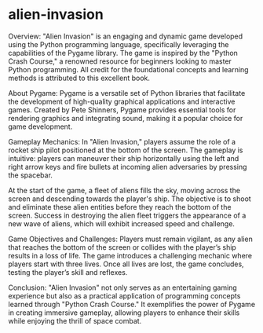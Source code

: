# alien-invasion
Overview: "Alien Invasion" is an engaging and dynamic game developed using the Python programming language, specifically leveraging the capabilities of the Pygame library. 
The game is inspired by the "Python Crash Course," a renowned resource for beginners looking to master Python programming.
All credit for the foundational concepts and learning methods is attributed to this excellent book.

About Pygame: Pygame is a versatile set of Python libraries that facilitate the development of high-quality graphical applications and interactive games. 
Created by Pete Shinners, Pygame provides essential tools for rendering graphics and integrating sound, making it a popular choice for game development.

Gameplay Mechanics: In "Alien Invasion," players assume the role of a rocket ship pilot positioned at the bottom of the screen. 
The gameplay is intuitive: players can maneuver their ship horizontally using the left and right arrow keys and fire bullets at incoming alien adversaries by pressing the spacebar.

At the start of the game, a fleet of aliens fills the sky, moving across the screen and descending towards the player's ship. 
The objective is to shoot and eliminate these alien entities before they reach the bottom of the screen.
Success in destroying the alien fleet triggers the appearance of a new wave of aliens, which will exhibit increased speed and challenge.

Game Objectives and Challenges: Players must remain vigilant, as any alien that reaches the bottom of the screen or collides with the player’s ship results in a loss of life. 
The game introduces a challenging mechanic where players start with three lives. Once all lives are lost, the game concludes, testing the player’s skill and reflexes.

Conclusion: "Alien Invasion" not only serves as an entertaining gaming experience but also as a practical application of programming concepts learned through "Python Crash Course." 
It exemplifies the power of Pygame in creating immersive gameplay, allowing players to enhance their skills while enjoying the thrill of space combat.

